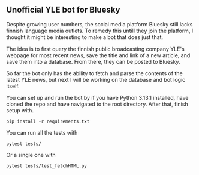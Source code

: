 ## Unofficial YLE bot for Bluesky

Despite growing user numbers, the social media platform Bluesky still lacks finnish language media outlets. To remedy this untill they join the platform, I thought it might be interesting to make a bot that does just that.

The idea is to first query the finnish public broadcasting company YLE's webpage for most recent news, save the title and link of a new article, and save them into a database. From there, they can be posted to Bluesky.

So far the bot only has the ability to fetch and parse the contents of the latest YLE news, but next I will be working on the database and bot logic itself.

You can set up and run the bot by if you have Python 3.13.1 installed, have cloned the repo and have navigated to the root directory. After that, finish setup with.

`pip install -r requirements.txt`

You can run all the tests with

`pytest tests/`

Or a single one with 

`pytest tests/test_fetchHTML.py`
